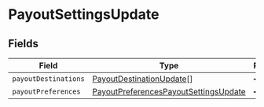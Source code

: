 # PayoutSettingsUpdate


## Fields

| Field                                                                                                 | Type                                                                                                  | Required                                                                                              | Description                                                                                           |
| ----------------------------------------------------------------------------------------------------- | ----------------------------------------------------------------------------------------------------- | ----------------------------------------------------------------------------------------------------- | ----------------------------------------------------------------------------------------------------- |
| `payoutDestinations`                                                                                  | [PayoutDestinationUpdate](../../models/shared/payoutdestinationupdate.md)[]                           | :heavy_minus_sign:                                                                                    | N/A                                                                                                   |
| `payoutPreferences`                                                                                   | [PayoutPreferencesPayoutSettingsUpdate](../../models/shared/payoutpreferencespayoutsettingsupdate.md) | :heavy_minus_sign:                                                                                    | N/A                                                                                                   |